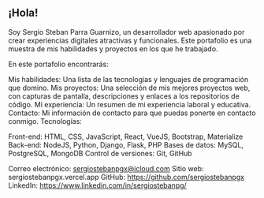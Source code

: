## ¡Hola! 
Soy Sergio Steban Parra Guarnizo, un desarrollador web apasionado por crear experiencias digitales atractivas y funcionales. Este portafolio es una muestra de mis habilidades y proyectos en los que he trabajado.

En este portafolio encontrarás:

Mis habilidades: Una lista de las tecnologías y lenguajes de programación que domino.
Mis proyectos: Una selección de mis mejores proyectos web, con capturas de pantalla, descripciones y enlaces a los repositorios de código.
Mi experiencia: Un resumen de mi experiencia laboral y educativa.
Contacto: Mi información de contacto para que puedas ponerte en contacto conmigo.
Tecnologías:

Front-end: HTML, CSS, JavaScript, React, VueJS, Bootstrap, Materialize
Back-end: NodeJS, Python, Django, Flask, PHP
Bases de datos: MySQL, PostgreSQL, MongoDB
Control de versiones: Git, GitHub

Correo electrónico: sergiostebanpgx@icloud.com
Sitio web: sergiostebanpgx.vercel.app
GitHub: https://github.com/sergiostebanpgx
LinkedIn: https://www.linkedin.com/in/sergiostebanpg/